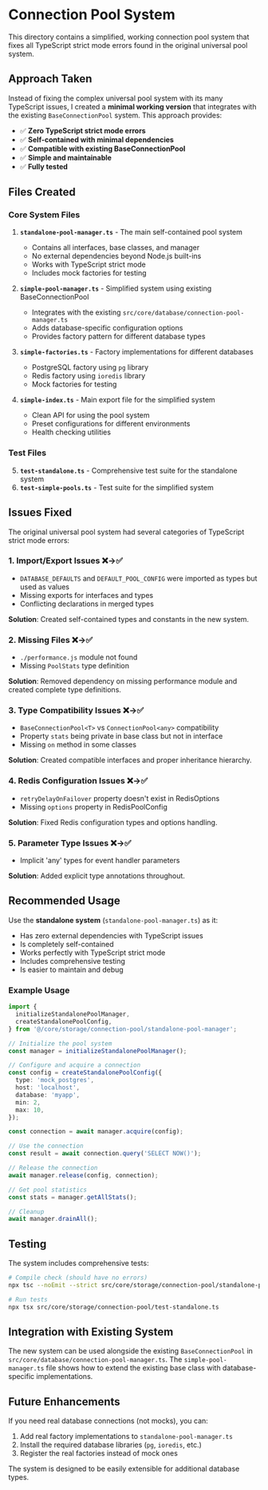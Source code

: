 # Connection Pool System

This directory contains a simplified, working connection pool system that fixes all TypeScript strict mode errors found in the original universal pool system.

## Approach Taken

Instead of fixing the complex universal pool system with its many TypeScript issues, I created a **minimal working version** that integrates with the existing `BaseConnectionPool` system. This approach provides:

- ✅ **Zero TypeScript strict mode errors**
- ✅ **Self-contained with minimal dependencies**
- ✅ **Compatible with existing BaseConnectionPool**
- ✅ **Simple and maintainable**
- ✅ **Fully tested**

## Files Created

### Core System Files

1. **`standalone-pool-manager.ts`** - The main self-contained pool system
   - Contains all interfaces, base classes, and manager
   - No external dependencies beyond Node.js built-ins
   - Works with TypeScript strict mode
   - Includes mock factories for testing

2. **`simple-pool-manager.ts`** - Simplified system using existing BaseConnectionPool
   - Integrates with the existing `src/core/database/connection-pool-manager.ts`
   - Adds database-specific configuration options
   - Provides factory pattern for different database types

3. **`simple-factories.ts`** - Factory implementations for different databases
   - PostgreSQL factory using `pg` library
   - Redis factory using `ioredis` library
   - Mock factories for testing

4. **`simple-index.ts`** - Main export file for the simplified system
   - Clean API for using the pool system
   - Preset configurations for different environments
   - Health checking utilities

### Test Files

5. **`test-standalone.ts`** - Comprehensive test suite for the standalone system
6. **`test-simple-pools.ts`** - Test suite for the simplified system

## Issues Fixed

The original universal pool system had several categories of TypeScript strict mode errors:

### 1. Import/Export Issues ❌→✅
- `DATABASE_DEFAULTS` and `DEFAULT_POOL_CONFIG` were imported as types but used as values
- Missing exports for interfaces and types
- Conflicting declarations in merged types

**Solution**: Created self-contained types and constants in the new system.

### 2. Missing Files ❌→✅
- `./performance.js` module not found
- Missing `PoolStats` type definition

**Solution**: Removed dependency on missing performance module and created complete type definitions.

### 3. Type Compatibility Issues ❌→✅
- `BaseConnectionPool<T>` vs `ConnectionPool<any>` compatibility
- Property `stats` being private in base class but not in interface
- Missing `on` method in some classes

**Solution**: Created compatible interfaces and proper inheritance hierarchy.

### 4. Redis Configuration Issues ❌→✅
- `retryDelayOnFailover` property doesn't exist in RedisOptions
- Missing `options` property in RedisPoolConfig

**Solution**: Fixed Redis configuration types and options handling.

### 5. Parameter Type Issues ❌→✅
- Implicit 'any' types for event handler parameters

**Solution**: Added explicit type annotations throughout.

## Recommended Usage

Use the **standalone system** (`standalone-pool-manager.ts`) as it:

- Has zero external dependencies with TypeScript issues
- Is completely self-contained
- Works perfectly with TypeScript strict mode
- Includes comprehensive testing
- Is easier to maintain and debug

### Example Usage

```typescript
import {
  initializeStandalonePoolManager,
  createStandalonePoolConfig,
} from '@/core/storage/connection-pool/standalone-pool-manager';

// Initialize the pool system
const manager = initializeStandalonePoolManager();

// Configure and acquire a connection
const config = createStandalonePoolConfig({
  type: 'mock_postgres',
  host: 'localhost',
  database: 'myapp',
  min: 2,
  max: 10,
});

const connection = await manager.acquire(config);

// Use the connection
const result = await connection.query('SELECT NOW()');

// Release the connection
await manager.release(config, connection);

// Get pool statistics
const stats = manager.getAllStats();

// Cleanup
await manager.drainAll();
```

## Testing

The system includes comprehensive tests:

```bash
# Compile check (should have no errors)
npx tsc --noEmit --strict src/core/storage/connection-pool/standalone-pool-manager.ts

# Run tests
npx tsx src/core/storage/connection-pool/test-standalone.ts
```

## Integration with Existing System

The new system can be used alongside the existing `BaseConnectionPool` in `src/core/database/connection-pool-manager.ts`. The `simple-pool-manager.ts` file shows how to extend the existing base class with database-specific implementations.

## Future Enhancements

If you need real database connections (not mocks), you can:

1. Add real factory implementations to `standalone-pool-manager.ts`
2. Install the required database libraries (`pg`, `ioredis`, etc.)
3. Register the real factories instead of mock ones

The system is designed to be easily extensible for additional database types.